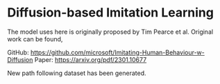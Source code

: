 # Diffusion-based Imitation Learning

The model uses here is originally proposed by Tim Pearce et al.
Original work can be found,

GitHub: https://github.com/microsoft/Imitating-Human-Behaviour-w-Diffusion
Paper: https://arxiv.org/pdf/2301.10677

New path following dataset has been generated.
